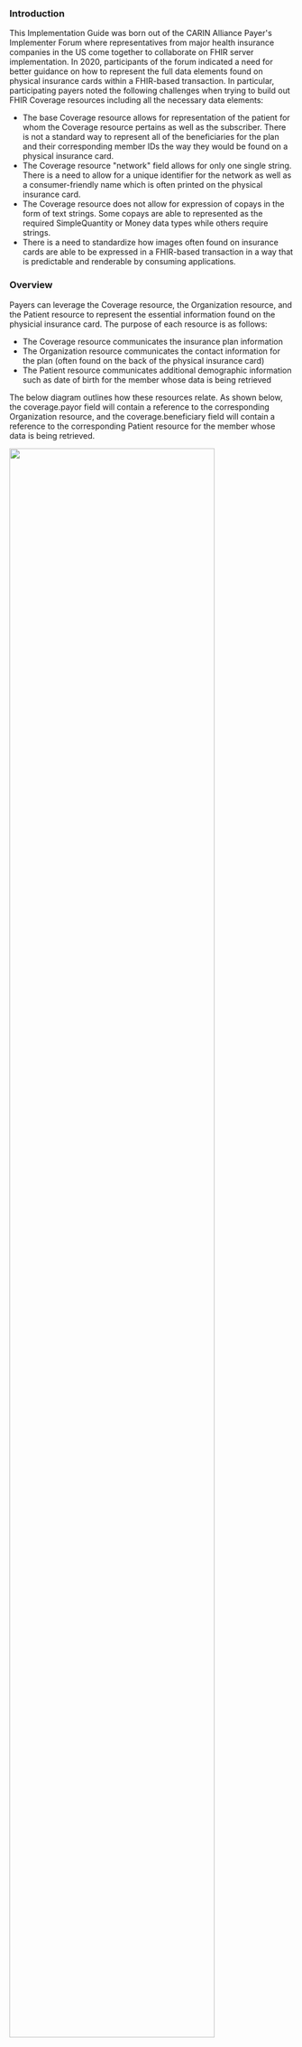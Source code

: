 ### Introduction
<p>This Implementation Guide was born out of the CARIN Alliance Payer's Implementer Forum where representatives from major health insurance companies in the US come together to collaborate on FHIR server implementation. In 2020, participants of the forum indicated a need for better guidance on how to represent the full data elements found on physical insurance cards within a FHIR-based transaction. In particular, participating payers noted the following challenges when trying to build out FHIR Coverage resources including all the necessary data elements:</p>

* The base Coverage resource allows for representation of the patient for whom the Coverage resource pertains as well as the subscriber. There is not a standard way to represent all of the beneficiaries for the plan and their corresponding member IDs the way they would be found on a physical insurance card.
* The Coverage resource "network" field allows for only one single string. There is a need to allow for a unique identifier for the network as well as a consumer-friendly name which is often printed on the physical insurance card.
* The Coverage resource does not allow for expression of copays in the form of text strings. Some copays are able to represented as the required SimpleQuantity or Money data types while others require strings.
* There is a need to standardize how images often found on insurance cards are able to be expressed in a FHIR-based transaction in a way that is predictable and renderable by consuming applications.

### Overview
<p>Payers can leverage the Coverage resource, the Organization resource, and the Patient resource to represent the essential information found on the physicial insurance card. The purpose of each resource is as follows:</p>

* The Coverage resource communicates the insurance plan information
* The Organization resource communicates the contact information for the plan (often found on the back of the physical insurance card)
* The Patient resource communicates additional demographic information such as date of birth for the member whose data is being retrieved

<p>The below diagram outlines how these resources relate. As shown below, the coverage.payor field will contain a reference to the corresponding Organization resource, and the coverage.beneficiary field will contain a reference to the corresponding Patient resource for the member whose data is being retrieved. </p>

<p><img style="width: 85%; float: none; align: middle;" src="ResourceDiagram.png"/></p>

### Additional Information

<p>For additional information about the exchange of insurance card information please visit these pages:</p>

* Use Case
* Physical Insurance Card Data Elements

### Boundaries

<p>This Implementation Guide enables the digital exchange and digital rendering of the elements found on a person’s physical insurance card. The primary use case is to support insurance members who wish to retrieve their current proof of insurance coverage digitally via a consumer-facing application. </p>
<p>This IG does NOT address eligibility checks between health providers and the insurance company. </p>
<p>This IG is not intended to replace use of any existing standards for pharmacy insurance cards, i.e. NCPDP standards, and is being provided to augment existing physical insurance cards where pharmacy benefits may need to be included with other coverage. </p>
<p>In keeping with the 80/20 rule, this IG does not solve for all possible insurance card data elements. If additional data elements of interest are identified by the community, they will be integrated in STU2 of this IG. For example, there are a few unique fields relevant to Medicare cards that were unable to be incorporated into this initial IG development cycle (i.e. CMS Contract Number, PBP Code, Segment ID). </p>

